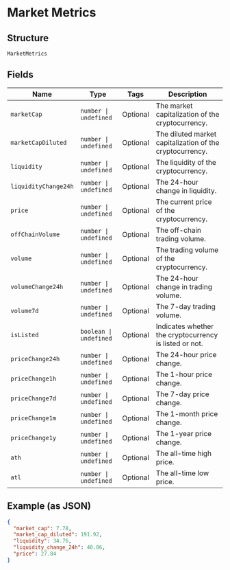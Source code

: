 
# Market Metrics

## Structure

`MarketMetrics`

## Fields

| Name | Type | Tags | Description |
|  --- | --- | --- | --- |
| `marketCap` | `number \| undefined` | Optional | The market capitalization of the cryptocurrency. |
| `marketCapDiluted` | `number \| undefined` | Optional | The diluted market capitalization of the cryptocurrency. |
| `liquidity` | `number \| undefined` | Optional | The liquidity of the cryptocurrency. |
| `liquidityChange24h` | `number \| undefined` | Optional | The 24-hour change in liquidity. |
| `price` | `number \| undefined` | Optional | The current price of the cryptocurrency. |
| `offChainVolume` | `number \| undefined` | Optional | The off-chain trading volume. |
| `volume` | `number \| undefined` | Optional | The trading volume of the cryptocurrency. |
| `volumeChange24h` | `number \| undefined` | Optional | The 24-hour change in trading volume. |
| `volume7d` | `number \| undefined` | Optional | The 7-day trading volume. |
| `isListed` | `boolean \| undefined` | Optional | Indicates whether the cryptocurrency is listed or not. |
| `priceChange24h` | `number \| undefined` | Optional | The 24-hour price change. |
| `priceChange1h` | `number \| undefined` | Optional | The 1-hour price change. |
| `priceChange7d` | `number \| undefined` | Optional | The 7-day price change. |
| `priceChange1m` | `number \| undefined` | Optional | The 1-month price change. |
| `priceChange1y` | `number \| undefined` | Optional | The 1-year price change. |
| `ath` | `number \| undefined` | Optional | The all-time high price. |
| `atl` | `number \| undefined` | Optional | The all-time low price. |

## Example (as JSON)

```json
{
  "market_cap": 7.78,
  "market_cap_diluted": 191.92,
  "liquidity": 34.76,
  "liquidity_change_24h": 40.06,
  "price": 27.84
}
```

